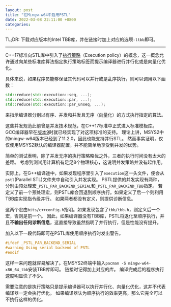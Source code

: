```yaml
---
layout: post
title: "在Mingw-w64中启用PSTL"
date: 2022-03-08 22:11:00 +0800
categories:
--- 
```


TL;DR: 下载对应版本的Intel TBB库，并在链接时加上对应的选项`-ltbb`即可。

----

C++17标准向STL库中引入了[执行策略](https://zh.cppreference.com/w/cpp/algorithm/execution_policy_tag_t)（Execution policy）的概念，这一概念允许通过向某些标准库算法指定执行策略标签而提示编译器进行并行化或是向量化优化。

具体来说，如果程序员能够保证其代码可以并行或是乱序执行，则可以调用以下函数：
```cpp
std::reduce(std::execution::seq, ...);
std::reduce(std::execution::par, ...);
std::reduce(std::execution::par_unseq, ...);
```
来指示编译器分别以有序、并发和并发且无序（向量化）的方式执行指定的算法。

这些并发规范此前曾是并发技术规范，在C++17标准中正式进入标准模板库。
GCC编译器早在[版本9](https://zh.cppreference.com/w/cpp/compiler_support/17)时就已经实现了对这项标准的支持。
理论上讲，MSYS2中的mingw-w64版本已经到了11.2.0，因此也能支持并行STL。
然而事实证明，仅仅使用MSYS2默认的编译器配置，并不能简单地享受到并发的优势。

简单的测试表明，除了并发无序的执行策略略优之外，三者的执行时间没有太大的差距。
考虑到测试用计算机有足足8个物理核心，这说明并发策略并没有起作用。

实际上，在G++编译途中，如果发现程序里引入了`execution`这一头文件，便会从`pstl`(Parallel STL)文件夹中自动引入并发实现。
PSTL提供的并发实现有两种，分别由预处理宏`_PSTL_PAR_BACKEND_SERIAL`和`_PSTL_PAR_BACKEND_TBB`指定。
若定义了前一个预处理宏，则PSTL库会回退到顺序执行。如果定义了后一个则利用TBB库实现指令级并行。
如果两者都没有定义，则提供诊断信息。

这两个宏由`bits/c++config.h`指明。如果发现包含了`tbb/tbb.h`，则定义后一个宏，否则是前一个。
因此，如果编译器没有TBB库，PSTL将退化至顺序执行，并且**不输出任何诊断信息**，这直接导致虽然指明了并行执行，但是性能没有提升。

加入以下一段代码即可在PSTL库使用顺序执行时发出警告。
```cpp
#ifdef _PSTL_PAR_BACKEND_SERIAL
#warning Using serial backend of PSTL
#endif
```

这样一来问题就容易解决了。在MSYS2终端中输入`pacman -S mingw-w64-x86_64_tbb`安装TBB库即可。
链接时记得加上对应的库。
编译完成后的程序执行速度明显快了不少。

需要注意的是执行策略只是提示编译器可以执行并行化、向量化优化，这并不代表编译器一定会执行优化。
如果编译器认为顺序执行的效率更高，那么它完全可以不执行这样的优化。
